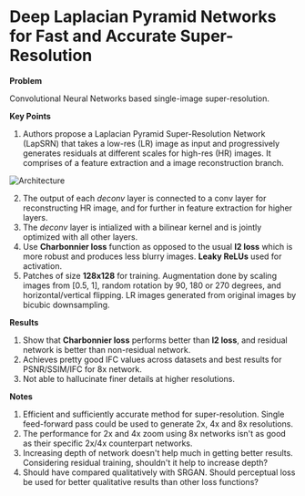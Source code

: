 # Deep Laplacian Pyramid Networks for Fast and Accurate Super-Resolution

**Problem**

Convolutional Neural Networks based single-image super-resolution.

**Key Points**

1. Authors propose a Laplacian Pyramid Super-Resolution Network (LapSRN) that takes a low-res (LR) image as input and progressively generates residuals at different scales for high-res (HR) images. It comprises of a feature extraction and a image reconstruction branch.

![Architecture](http://vllab.ucmerced.edu/wlai24/LapSRN/images/network.jpg)

2. The output of each *deconv* layer is connected to a conv layer for reconstructing HR image, and for further in feature extraction for higher layers.
3. The *deconv* layer is intialized with a bilinear kernel and is jointly optimized with all other layers. 
4. Use **Charbonnier loss** function as opposed to the usual **l2 loss** which is more robust and produces less blurry images. **Leaky ReLUs** used for activation.
5. Patches of size **128x128** for training. Augmentation done by scaling images from [0.5, 1], random rotation by 90, 180 or 270 degrees, and horizontal/vertical flipping. LR images generated from original images by bicubic downsampling. 

**Results**

1. Show that **Charbonnier loss** performs better than **l2 loss**, and residual network is better than non-residual network.
2. Achieves pretty good IFC values across datasets and best results for PSNR/SSIM/IFC for 8x network.
3. Not able to hallucinate finer details at higher resolutions.

**Notes**

1. Efficient and sufficiently accurate method for super-resolution. Single feed-forward pass could be used to generate 2x, 4x and 8x resolutions.
2. The performance for 2x and 4x zoom using 8x networks isn't as good as their specific 2x/4x counterpart networks.
3. Increasing depth of network doesn't help much in getting better results. Considering residual training, shouldn't it help to increase depth?
4. Should have compared qualitatively with SRGAN. Should perceptual loss be used for better qualitative results than other loss functions?  
